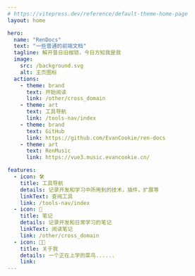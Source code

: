 ```yaml
---
# https://vitepress.dev/reference/default-theme-home-page
layout: home

hero:
  name: "RenDocs"
  text: "一些普通的前端文档"
  tagline: 解开昔日旧枷锁，今日方知我是我
  image:
    src: /background.svg
    alt: 主页图标
  actions:
    - theme: brand
      text: 开始阅读
      link: /other/cross_domain
    - theme: art
      text: 工具导航
      link: /tools-nav/index
    - theme: brand
      text: GitHub
      link: https://github.com/EvanCookie/ren-docs
    - theme: art
      text: RenMusic
      link: https://vue3.music.evancookie.cn/

features:
  - icon: 🛠️
    title: 工具导航
    details: 记录开发和学习中所用到的技术，插件，扩展等
    linkText: 查阅工具
    link: /tools-nav/index
  - icon: 📖
    title: 笔记
    details: 记录开发和日常学习的笔记
    linkText: 阅读笔记
    link: /other/cross_domain
  - icon: 🧑‍💻
    title: 关于我
    details: 一个正在上学的菜鸟......
    link:
---
```

